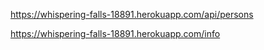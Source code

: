 https://whispering-falls-18891.herokuapp.com/api/persons

https://whispering-falls-18891.herokuapp.com/info